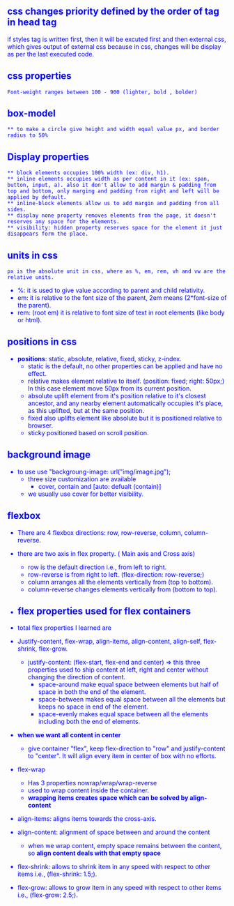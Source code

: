 
##  css changes priority defined by the order of tag in head tag
<head>
if styles tag is written first, then it will be excuted first and then external css, which gives output of external css
because in css, changes will be display as per the last executed code.
<style>
    body{
        color: blue;
    }
</style>
<link rel="stylesheet">

</head>

## css properties
    Font-weight ranges between 100 - 900 (lighter, bold , bolder)

## box-model
    ** to make a circle give height and width equal value px, and border radius to 50%

## Display properties
    ** block elements occupies 100% width (ex: div, h1).
    ** inline elements occupies width as per content in it (ex: span, button, input, a). also it don't allow to add margin & padding from top and bottom, only marging and padding from right and left will be applied by default.
    ** inline-block elements allow us to add margin and padding from all sides.
    ** display none property removes elements from the page, it doesn't reserves any space for the elements.
    ** visibility: hidden property reserves space for the element it just disappears form the place.

## units in css
    px is the absolute unit in css, where as %, em, rem, vh and vw are the relative units.
- %: it is used to give value according to parent and child relativity.
- em: it is relative to the font size of the parent, 2em means (2*font-size of the  parent).
- rem: (root em) it is relative to font size of text in root elements (like body or html).

## positions in css
- **positions**: static, absolute, relative, fixed, sticky, z-index.
    - static is the default, no other properties can be applied and have no effect.
    - relative makes element relative to itself. (position: fixed; right: 50px;) In this case element move 50px from its current position.
    - absolute uplift element from it's position relative to it's closest ancestor, and any nearby element automatically occupies it's place, as this uplifted, but at the same position.
    - fixed also uplifts element like absolute but it is positioned relative to browser.
    - sticky positioned based on scroll position.

## background image
- to use use "backgroung-image: url("img/image.jpg");
    - three size customization are available
        - cover, contain and [auto: defualt (contain)]
    - we usually use cover for better visibility.

## flexbox
- There are 4 flexbox directions: row, row-reverse, column, column-reverse.
- there are two axis in flex property. ( Main axis and Cross axis)
    - row is the default direction i.e., from left to right.
    - row-reverse is from right to left. (flex-direction: row-reverse;)
    - column arranges all the elements vertically from (top to bottom).
    - column-reverse changes elements vertically from (bottom to top).

- ## flex properties used for flex containers
- total flex properties I learned are
- Justify-content, flex-wrap, align-items, align-content, align-self, flex-shrink, flex-grow.
    - justify-content: (flex-start, flex-end and center) => this three properties used to ship content at left, right and center without changing the direction of content.
        - space-around make equal space between elements but half of space in both the end of the element.
        - space-between makes equal space between all the elements but keeps no space in end of the element.
        - space-evenly makes equal space between all the elements including both the end of elements.
- **when we want all content in center**
    - give container "flex", keep flex-direction to "row" and justify-content to "center". It will align every item in center of box with no efforts.

- flex-wrap
    - Has 3 properties nowrap/wrap/wrap-reverse
    - used to wrap content inside the container.
    - **wrapping items creates space which can be solved by align-content**
- align-items: aligns items towards the cross-axis.
- align-content: alignment of space between and around the content
    - when we wrap content, empty space remains between the content, so **align content deals with that empty space**
- flex-shrink: allows to shrink item in any speed with respect to other items i.e., (flex-shrink: 1.5;).
- flex-grow: allows to grow item in any speed with respect to other items i.e., (flex-grow: 2.5;).



